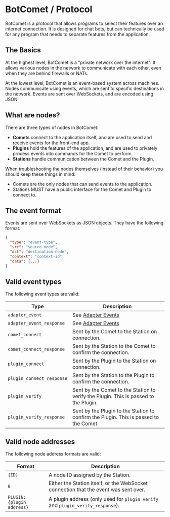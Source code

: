 # BotComet / Protocol

BotComet is a protocol that allows programs to select their features over an internet connection. It is designed for chat bots, but can technically be used for any program that needs to separate features from the application.

## The Basics

At the highest level, BotComet is a "private network over the internet". It allows various nodes in the network to communicate with each other, even when they are behind firewalls or NATs.

At the lowest level, BotComet is an event-based system across machines. Nodes communicate using events, which are sent to specific destinations in the network. Events are sent over WebSockets, and are encoded using JSON.

## What are nodes?

There are three types of nodes in BotComet:

* **Comets** connect to the application itself, and are used to send and receive events for the front-end app.
* **Plugins** hold the features of the application, and are used to privately process events into commands for the Comet to perform.
* **Stations** handle communication between the Comet and the Plugin.

When troubleshooting the nodes themselves (instead of their behavior) you should keep these things in mind:

* Comets are the only nodes that can send events to the application.
* Stations MUST have a public interface for the Comet and Plugin to connect to.

## The event format

Events are sent over WebSockets as JSON objects. They have the following format:

```json
{
  "type": "event-type",
  "src": "source-node",
  "dst": "destination-node",
  "context": "context-id",
  "data": {...}
}
```

## Valid event types

The following event types are valid:

| Type | Description |
| ---- | ----------- |
| `adapter_event` | See [Adapter Events](adapter.md#adapter-events) |
| `adapter_event_response` | See [Adapter Events](adapter.md#adapter-events) |
| `comet_connect` | Sent by the Comet to the Station on connection. |
| `comet_connect_response` | Sent by the Station to the Comet to confirm the connection. |
| `plugin_connect` | Sent by the Plugin to the Station on connection. |
| `plugin_connect_response` | Sent by the Station to the Plugin to confirm the connection. |
| `plugin_verify` | Sent by the Comet to the Station to verify the Plugin. This is passed to the Plugin. |
| `plugin_verify_response` | Sent by the Plugin to the Station to confirm the Plugin. This is passed to the Comet. |

## Valid node addresses

The following node address formats are valid:

| Format | Description |
| ------ | ----------- |
| `{ID}` | A node ID assigned by the Station. |
| `0` | Either the Station itself, or the WebSocket connection that the event was sent over. |
| `PLUGIN:{plugin address}` | A plugin address (only used for `plugin_verify` and `plugin_verify_response`). |